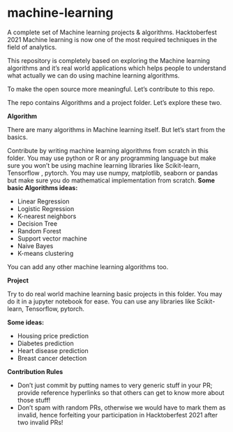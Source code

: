 # machine-learning

A complete set of Machine learning projects &amp; algorithms. Hacktoberfest 2021
Machine learning is now one of the most required techniques in the field of analytics.

This repository is completely based on exploring the Machine learning algorithms and it’s real world applications which helps people to understand what actually we can do using machine learning algorithms.

To make the open source more meaningful. Let’s contribute to this repo.

The repo contains Algorithms and a project folder. Let’s explore these two.

**Algorithm**

There are many algorithms in Machine learning itself. But let’s start from the basics.

Contribute by writing machine learning algorithms from scratch in this folder.
You may use python or R or any programming language but make sure you won’t be using machine learning libraries like Scikit-learn, Tensorflow , pytorch.
You may use numpy, matplotlib, seaborn or pandas but make sure you do mathematical implementation from scratch.
**Some basic Algorithms ideas:**
- Linear Regression
- Logistic Regression
- K-nearest neighbors
- Decision Tree
- Random Forest
- Support vector machine
- Naive Bayes
- K-means clustering

You can add any other machine learning algorithms too.

**Project**

Try to do real world machine learning basic projects in this folder.
You may do it in a jupyter notebook for ease.
You can use any libraries like Scikit-learn, Tensorflow, pytorch.
  
**Some ideas:**
- Housing price prediction
- Diabetes prediction
- Heart disease prediction
- Breast cancer detection



**Contribution Rules**
- Don’t just commit by putting names to very generic stuff in your PR; provide reference hyperlinks so that others can get to know more about those stuff!
- Don’t spam with random PRs, otherwise we would have to mark them as invalid, hence forfeiting your participation in Hacktoberfest 2021 after two invalid PRs!

